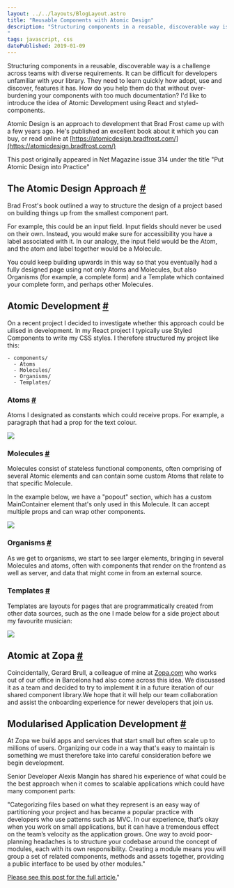 ```yaml
---
layout: ../../layouts/BlogLayout.astro
title: "Reusable Components with Atomic Design"
description: "Structuring components in a reusable, discoverable way is a challenge across teams with diverse requirements. It can be difficult for developers unfamiliar with your library. Id like to introduce the idea of Atomic Development using React and styled-components.
"
tags: javascript, css
datePublished: 2019-01-09
---
```

Structuring components in a reusable, discoverable way is a challenge across teams with diverse requirements. It can be difficult for developers unfamiliar with your library. They need to learn quickly how adopt, use and discover, features it has. How do you help them do that without over-burdening your components with too much documentation? I'd like to introduce the idea of Atomic Development using React and styled-components.

Atomic Design is an approach to development that Brad Frost came up with a few years ago. He's published an excellent book about it which you can buy, or read online at [https://atomicdesign.bradfrost.com/](https://atomicdesign.bradfrost.com/)

This post originally appeared in Net Magazine issue 314 under the title "Put Atomic Design into Practice"

## The Atomic Design Approach [#](https://deliciousreverie.co.uk/posts/reusable-components-in-react/#the-atomic-design-approach)

Brad Frost's book outlined a way to structure the design of a project based on building things up from the smallest component part.

For example, this could be an input field. Input fields should never be used on their own. Instead, you would make sure for accessibility you have a label associated with it. In our analogy, the input field would be the Atom, and the atom and label together would be a Molecule.

You could keep building upwards in this way so that you eventually had a fully designed page using not only Atoms and Molecules, but also Organisms (for example, a complete form) and a Template which contained your complete form, and perhaps other Molecules.

## Atomic Development [#](https://deliciousreverie.co.uk/posts/reusable-components-in-react/#atomic-development)

On a recent project I decided to investigate whether this approach could be uilised in development. In my React project I typically use Styled Components to write my CSS styles. I therefore structured my project like this:

```
- components/
  - Atoms
  - Molecules/
  - Organisms/
  - Templates/
```

### Atoms [#](https://deliciousreverie.co.uk/posts/reusable-components-in-react/#atoms)

Atoms I designated as constants which could receive props. For example, a paragraph that had a prop for the text colour.

![](https://d13mv7x44wu31f.cloudfront.net/files/8lar13ze9-reusable-components-react-1.png)

### Molecules [#](https://deliciousreverie.co.uk/posts/reusable-components-in-react/#molecules)

Molecules consist of stateless functional components, often comprising of several Atomic elements and can contain some custom Atoms that relate to that specific Molecule.

In the example below, we have a "popout" section, which has a custom MainContainer element that's only used in this Molecule. It can accept multiple props and can wrap other components.

![](https://d13mv7x44wu31f.cloudfront.net/files/8lar13zes-reusable-components-react-2.png)

### Organisms [#](https://deliciousreverie.co.uk/posts/reusable-components-in-react/#organisms)

As we get to organisms, we start to see larger elements, bringing in several Molecules and atoms, often with components that render on the frontend as well as server, and data that might come in from an external source.

### Templates [#](https://deliciousreverie.co.uk/posts/reusable-components-in-react/#templates)

Templates are layouts for pages that are programmatically created from other data sources, such as the one I made below for a side project about my favourite musician:

![](https://d13mv7x44wu31f.cloudfront.net/files/8lar13zfw-reusable-components-react-3.png)

## Atomic at Zopa [#](https://deliciousreverie.co.uk/posts/reusable-components-in-react/#atomic-at-zopa)

Coincidentally, Gerard Brull, a colleague of mine at [Zopa.com](http://zopa.com/) who works out of our office in Barcelona had also come across this idea. We discussed it as a team and decided to try to implement it in a future iteration of our shared component library.We hope that it will help our team collaboration and assist the onboarding experience for newer developers that join us.

## Modularised Application Development [#](https://deliciousreverie.co.uk/posts/reusable-components-in-react/#modularised-application-development)

At Zopa we build apps and services that start small but often scale up to millions of users. Organizing our code in a way that's easy to maintain is something we must therefore take into careful consideration before we begin development.

Senior Developer Alexis Mangin has shared his experience of what could be the best approach when it comes to scalable applications which could have many component parts:

"Categorizing files based on what they represent is an easy way of partitioning your project and has became a popular practice with developers who use patterns such as MVC. In our experience, that’s okay when you work on small applications, but it can have a tremendous effect on the team’s velocity as the application grows. One way to avoid poor-planning headaches is to structure your codebase around the concept of modules, each with its own responsibility. Creating a module means you will group a set of related components, methods and assets together, providing a public interface to be used by other modules."

[Please see this post for the full article.](https://medium.com/@alexmngn/why-react-developers-should-modularize-their-applications-d26d381854c1)"